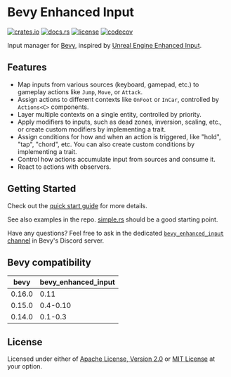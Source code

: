 # Bevy Enhanced Input

[![crates.io](https://img.shields.io/crates/v/bevy_enhanced_input)](https://crates.io/crates/bevy_enhanced_input)
[![docs.rs](https://docs.rs/bevy_enhanced_input/badge.svg)](https://docs.rs/bevy_enhanced_input)
[![license](https://img.shields.io/crates/l/bevy_enhanced_input)](#license)
[![codecov](https://codecov.io/gh/projectharmonia/bevy_enhanced_input/graph/badge.svg?token=wirFEuKmMz)](https://codecov.io/gh/projectharmonia/bevy_enhanced_input)

Input manager for [Bevy](https://bevyengine.org), inspired by [Unreal Engine Enhanced Input](https://dev.epicgames.com/documentation/en-us/unreal-engine/enhanced-input-in-unreal-engine).

## Features

* Map inputs from various sources (keyboard, gamepad, etc.) to gameplay actions like `Jump`, `Move`, or `Attack`.
* Assign actions to different contexts like `OnFoot` or `InCar`, controlled by `Actions<C>` components.
* Layer multiple contexts on a single entity, controlled by priority.
* Apply modifiers to inputs, such as dead zones, inversion, scaling, etc., or create custom modifiers by implementing a trait.
* Assign conditions for how and when an action is triggered, like "hold", "tap", "chord", etc. You can also create custom conditions by implementing a trait.
* Control how actions accumulate input from sources and consume it.
* React to actions with observers.

## Getting Started

Check out the [quick start guide](https://docs.rs/bevy_enhanced_input) for more details.

See also examples in the repo. [simple.rs](examples/simple.rs) should be a good starting point.

Have any questions? Feel free to ask in the dedicated [`bevy_enhanced_input` channel](https://discord.com/channels/691052431525675048/1297361733886677036) in Bevy's Discord server.

## Bevy compatibility

| bevy        | bevy_enhanced_input |
| ----------- | ------------------- |
| 0.16.0      | 0.11                |
| 0.15.0      | 0.4-0.10            |
| 0.14.0      | 0.1-0.3             |

## License

Licensed under either of [Apache License, Version 2.0](LICENSE-APACHE) or [MIT License](LICENSE-MIT) at your option.

